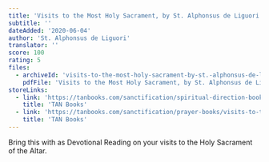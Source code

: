 ```yaml
---
title: 'Visits to the Most Holy Sacrament, by St. Alphonsus de Liguori'
subtitle: ''
dateAdded: '2020-06-04'
author: 'St. Alphonsus de Liguori'
translator: ''
score: 100
rating: 5
files:
  - archiveId: 'visits-to-the-most-holy-sacrament-by-st.-alphonsus-de-liguori'
    pdfFile: 'Visits to the Most Holy Sacrament, by St. Alphonsus de Liguori.pdf'
storeLinks:
  - link: 'https://tanbooks.com/sanctification/spiritual-direction-books/visits-to-the-blessed-sacrament-paperbound/'
    title: 'TAN Books'
  - link: 'https://tanbooks.com/sanctification/prayer-books/visits-to-the-blessed-sacrament/'
    title: 'TAN Books'
---
```


Bring this with as Devotional Reading on your visits to the Holy Sacrament of the Altar.
